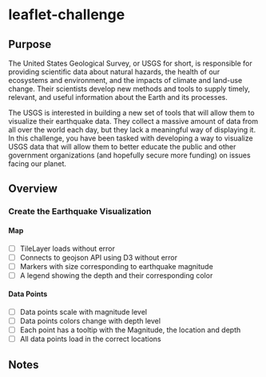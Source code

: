 # leaflet-challenge
## Purpose
The United States Geological Survey, or USGS for short, is responsible for providing scientific data about natural hazards, the health of our ecosystems and environment, and the impacts of climate and land-use change. Their scientists develop new methods and tools to supply timely, relevant, and useful information about the Earth and its processes.

The USGS is interested in building a new set of tools that will allow them to visualize their earthquake data. They collect a massive amount of data from all over the world each day, but they lack a meaningful way of displaying it. In this challenge, you have been tasked with developing a way to visualize USGS data that will allow them to better educate the public and other government organizations (and hopefully secure more funding) on issues facing our planet.
## Overview
### Create the Earthquake Visualization
#### Map
- [ ] TileLayer loads without error
- [ ] Connects to geojson API using D3 without error
- [ ] Markers with size corresponding to earthquake magnitude
- [ ] A legend showing the depth and their corresponding color
#### Data Points
- [ ] Data points scale with magnitude level
- [ ] Data points colors change with depth level
- [ ] Each point has a tooltip with the Magnitude, the location and depth
- [ ] All data points load in the correct locations
## Notes